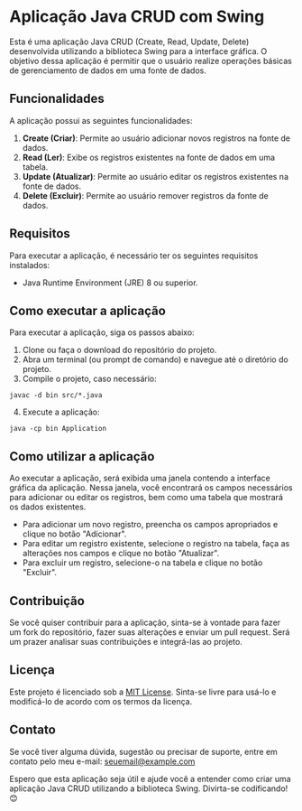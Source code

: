 <h1>Aplicação Java CRUD com Swing</h1>

<p>Esta é uma aplicação Java CRUD (Create, Read, Update, Delete) desenvolvida utilizando a biblioteca Swing para a interface gráfica. O objetivo dessa aplicação é permitir que o usuário realize operações básicas de gerenciamento de dados em uma fonte de dados.</p>

<h2>Funcionalidades</h2>

<p>A aplicação possui as seguintes funcionalidades:</p>

<ol>
  <li><strong>Create (Criar)</strong>: Permite ao usuário adicionar novos registros na fonte de dados.</li>
  <li><strong>Read (Ler)</strong>: Exibe os registros existentes na fonte de dados em uma tabela.</li>
  <li><strong>Update (Atualizar)</strong>: Permite ao usuário editar os registros existentes na fonte de dados.</li>
  <li><strong>Delete (Excluir)</strong>: Permite ao usuário remover registros da fonte de dados.</li>
</ol>

<h2>Requisitos</h2>

<p>Para executar a aplicação, é necessário ter os seguintes requisitos instalados:</p>

<ul>
  <li>Java Runtime Environment (JRE) 8 ou superior.</li>
</ul>

<h2>Como executar a aplicação</h2>

<p>Para executar a aplicação, siga os passos abaixo:</p>

<ol>
  <li>Clone ou faça o download do repositório do projeto.</li>
  <li>Abra um terminal (ou prompt de comando) e navegue até o diretório do projeto.</li>
  <li>Compile o projeto, caso necessário:</li>
</ol>

<pre><code>javac -d bin src/*.java</code></pre>

<ol start="4">
  <li>Execute a aplicação:</li>
</ol>

<pre><code>java -cp bin Application</code></pre>

<h2>Como utilizar a aplicação</h2>

<p>Ao executar a aplicação, será exibida uma janela contendo a interface gráfica da aplicação. Nessa janela, você encontrará os campos necessários para adicionar ou editar os registros, bem como uma tabela que mostrará os dados existentes.</p>

<ul>
  <li>Para adicionar um novo registro, preencha os campos apropriados e clique no botão "Adicionar".</li>
  <li>Para editar um registro existente, selecione o registro na tabela, faça as alterações nos campos e clique no botão "Atualizar".</li>
  <li>Para excluir um registro, selecione-o na tabela e clique no botão "Excluir".</li>
</ul>

<h2>Contribuição</h2>

<p>Se você quiser contribuir para a aplicação, sinta-se à vontade para fazer um fork do repositório, fazer suas alterações e enviar um pull request. Será um prazer analisar suas contribuições e integrá-las ao projeto.</p>

<h2>Licença</h2>

<p>Este projeto é licenciado sob a <a href="LICENSE">MIT License</a>. Sinta-se livre para usá-lo e modificá-lo de acordo com os termos da licença.</p>

<h2>Contato</h2>

<p>Se você tiver alguma dúvida, sugestão ou precisar de suporte, entre em contato pelo meu e-mail: <a href="mailto:rlcarval38@gmail.com">seuemail@example.com</a></p>

<p>Espero que esta aplicação seja útil e ajude você a entender como criar uma aplicação Java CRUD utilizando a biblioteca Swing. Divirta-se codificando! 😊</p>
